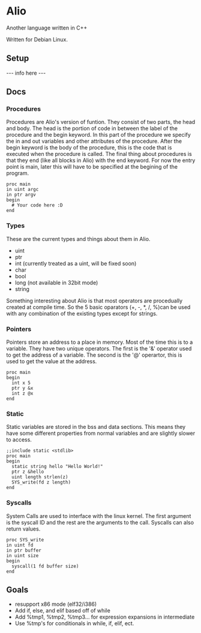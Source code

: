 # Alio #
Another language written in C++
  
Written for Debian Linux.

## Setup ##

--- info here ---


## Docs ##

### Procedures ###
   
Procedures are Alio's version of funtion. They consist of two parts, the head and body. The head is the portion of code in between the label of the procedure and the begin keyword. In this part of the procedure we specify the in and out variables and other attributes of the procedure. After the begin keyword is the body of the procedure, this is the code that is executed when the procedure is called. The final thing about procedures is that they end (like all blocks in Alio) with the end keyword. For now the entry point is main, later this will have to be specified at the begining of the program.

```
proc main
in uint argc
in ptr argv
begin
  # Your code here :D
end
```

### Types ###
These are the current types and things about them in Alio.
    
- uint
- ptr
- int (currently treated as a uint, will be fixed soon)
- char
- bool
- long (not available in 32bit mode)
- string
  
Something interesting about Alio is that most operators are procedually created at compile time. So the 5 basic oparators (+, -, *, /, %)can be used with any combination of the existing types except for strings.

### Pointers ###
Pointers store an address to a place in memory. Most of the time this is to a variable. They have two unique operators. The first is the '&' operator used to get the address of a variable. The second is the '@' operartor, this is used to get the value at the address.
```
proc main
begin
  int x 5
  ptr y &x
  int z @x
end
```

### Static ###
Static variables are stored in the bss and data sections. This means they have some different properties from normal variables and are slightly slower to access.
```
;;include static <stdlib>
proc main
begin
  static string hello "Hello World!"
  ptr z &hello
  uint length strlen(z)
  SYS_write(fd z length)
end
```

### Syscalls ###
System Calls are used to interface with the linux kernel. The first argument is the syscall ID and the rest are the arguments to the call. Syscalls can also return values.
```
proc SYS_write
in uint fd
in ptr buffer
in uint size
begin
  syscall(1 fd buffer size)
end
```

## Goals ##
- resupport x86 mode (elf32/i386)
- Add if, else, and elif based off of while
- Add %tmp1, %tmp2, %tmp3... for expression expansions in intermediate
- Use %tmp's for conditionals in while, if, elif, ect.
